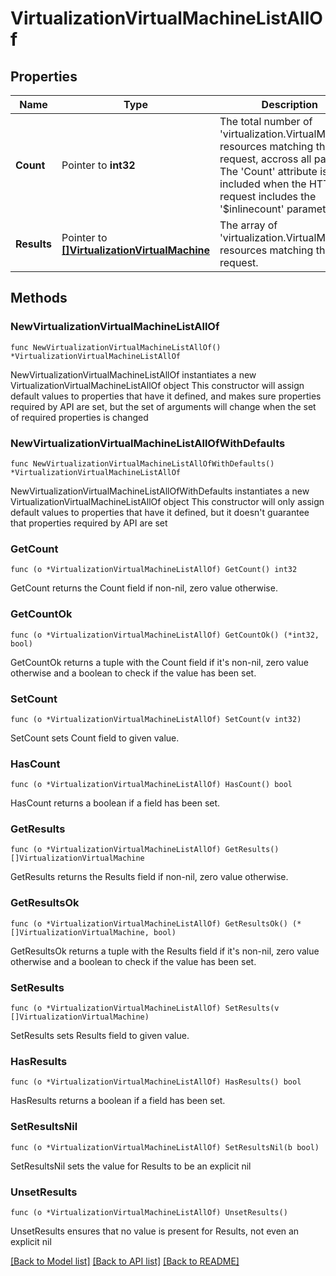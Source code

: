 # VirtualizationVirtualMachineListAllOf

## Properties

Name | Type | Description | Notes
------------ | ------------- | ------------- | -------------
**Count** | Pointer to **int32** | The total number of &#39;virtualization.VirtualMachine&#39; resources matching the request, accross all pages. The &#39;Count&#39; attribute is included when the HTTP GET request includes the &#39;$inlinecount&#39; parameter. | [optional] 
**Results** | Pointer to [**[]VirtualizationVirtualMachine**](virtualization.VirtualMachine.md) | The array of &#39;virtualization.VirtualMachine&#39; resources matching the request. | [optional] 

## Methods

### NewVirtualizationVirtualMachineListAllOf

`func NewVirtualizationVirtualMachineListAllOf() *VirtualizationVirtualMachineListAllOf`

NewVirtualizationVirtualMachineListAllOf instantiates a new VirtualizationVirtualMachineListAllOf object
This constructor will assign default values to properties that have it defined,
and makes sure properties required by API are set, but the set of arguments
will change when the set of required properties is changed

### NewVirtualizationVirtualMachineListAllOfWithDefaults

`func NewVirtualizationVirtualMachineListAllOfWithDefaults() *VirtualizationVirtualMachineListAllOf`

NewVirtualizationVirtualMachineListAllOfWithDefaults instantiates a new VirtualizationVirtualMachineListAllOf object
This constructor will only assign default values to properties that have it defined,
but it doesn't guarantee that properties required by API are set

### GetCount

`func (o *VirtualizationVirtualMachineListAllOf) GetCount() int32`

GetCount returns the Count field if non-nil, zero value otherwise.

### GetCountOk

`func (o *VirtualizationVirtualMachineListAllOf) GetCountOk() (*int32, bool)`

GetCountOk returns a tuple with the Count field if it's non-nil, zero value otherwise
and a boolean to check if the value has been set.

### SetCount

`func (o *VirtualizationVirtualMachineListAllOf) SetCount(v int32)`

SetCount sets Count field to given value.

### HasCount

`func (o *VirtualizationVirtualMachineListAllOf) HasCount() bool`

HasCount returns a boolean if a field has been set.

### GetResults

`func (o *VirtualizationVirtualMachineListAllOf) GetResults() []VirtualizationVirtualMachine`

GetResults returns the Results field if non-nil, zero value otherwise.

### GetResultsOk

`func (o *VirtualizationVirtualMachineListAllOf) GetResultsOk() (*[]VirtualizationVirtualMachine, bool)`

GetResultsOk returns a tuple with the Results field if it's non-nil, zero value otherwise
and a boolean to check if the value has been set.

### SetResults

`func (o *VirtualizationVirtualMachineListAllOf) SetResults(v []VirtualizationVirtualMachine)`

SetResults sets Results field to given value.

### HasResults

`func (o *VirtualizationVirtualMachineListAllOf) HasResults() bool`

HasResults returns a boolean if a field has been set.

### SetResultsNil

`func (o *VirtualizationVirtualMachineListAllOf) SetResultsNil(b bool)`

 SetResultsNil sets the value for Results to be an explicit nil

### UnsetResults
`func (o *VirtualizationVirtualMachineListAllOf) UnsetResults()`

UnsetResults ensures that no value is present for Results, not even an explicit nil

[[Back to Model list]](../README.md#documentation-for-models) [[Back to API list]](../README.md#documentation-for-api-endpoints) [[Back to README]](../README.md)


